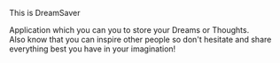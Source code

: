 This is DreamSaver  
  
Application which you can you to store your Dreams or Thoughts.  
Also know that you can inspire other people so don't hesitate and share everything best you have in your imagination!
